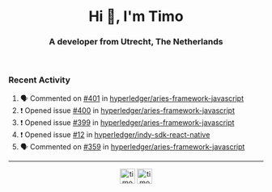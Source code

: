 <h1 align="center">Hi 👋, I'm Timo</h1>
<h3 align="center">A developer from Utrecht, The Netherlands</h3>
<br/>
<!-- https://github.com/rahuldkjain/github-profile-readme-generator --!>

<!--  <p align="left"><img src="https://github-readme-stats.vercel.app/api?username=timoglastra&show_icons=true&count_private=true&" alt="timoglastra" /></p> --!>

<!--
Github language stats
<p align="left"><img src="https://github-readme-stats.vercel.app/api/top-langs/?username=timoglastra&layout=compact" alt="timoglastra" /><p>
-->

<!-- Codestats language stats -->
<!-- <p align="left"><img src="https://codestats-readme.vercel.app/api/top-langs/?username=timoglastra&layout=compact&language_count=12" alt="timoglastra" /><p>    --!>
  
<h3>Recent Activity</h3>

<!--START_SECTION:activity-->
1. 🗣 Commented on [#401](https://github.com/hyperledger/aries-framework-javascript/issues/401) in [hyperledger/aries-framework-javascript](https://github.com/hyperledger/aries-framework-javascript)
2. ❗️ Opened issue [#400](https://github.com/hyperledger/aries-framework-javascript/issues/400) in [hyperledger/aries-framework-javascript](https://github.com/hyperledger/aries-framework-javascript)
3. ❗️ Opened issue [#399](https://github.com/hyperledger/aries-framework-javascript/issues/399) in [hyperledger/aries-framework-javascript](https://github.com/hyperledger/aries-framework-javascript)
4. ❗️ Opened issue [#12](https://github.com/hyperledger/indy-sdk-react-native/issues/12) in [hyperledger/indy-sdk-react-native](https://github.com/hyperledger/indy-sdk-react-native)
5. 🗣 Commented on [#359](https://github.com/hyperledger/aries-framework-javascript/issues/359) in [hyperledger/aries-framework-javascript](https://github.com/hyperledger/aries-framework-javascript)
<!--END_SECTION:activity-->

---

<p align="center">
<a href="https://twitter.com/timoglastra" target="blank"><img align="center" src="https://cdn.jsdelivr.net/npm/simple-icons@3.0.1/icons/twitter.svg" alt="timoglastra" height="30" width="30" /></a>
<a href="https://linkedin.com/in/timoglastra" target="blank"><img align="center" src="https://cdn.jsdelivr.net/npm/simple-icons@3.0.1/icons/linkedin.svg" alt="timoglastra" height="30" width="30" /></a>
</p>



